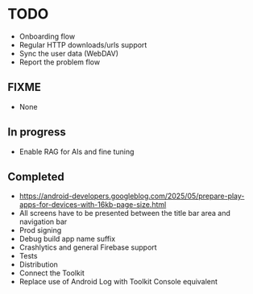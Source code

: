 # TODO

- Onboarding flow
- Regular HTTP downloads/urls support
- Sync the user data (WebDAV)
- Report the problem flow

## FIXME

- None

## In progress

- Enable RAG for AIs and fine tuning

## Completed

- https://android-developers.googleblog.com/2025/05/prepare-play-apps-for-devices-with-16kb-page-size.html
- All screens have to be presented between the title bar area and navigation bar
- Prod signing
- Debug build app name suffix
- Crashlytics and general Firebase support
- Tests
- Distribution
- Connect the Toolkit
- Replace use of Android Log with Toolkit Console equivalent
